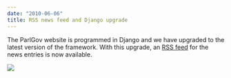 ```yaml
---
date: "2010-06-06"
title: RSS news feed and Django upgrade
---
```


The ParlGov website is programmed in Django and we have upgraded to the latest version of the framework. With this upgrade, an [RSS feed](http://dev.parlgov.org/rss/news) for the news entries is now available.

![](/images/parliament-germany.jpg)

